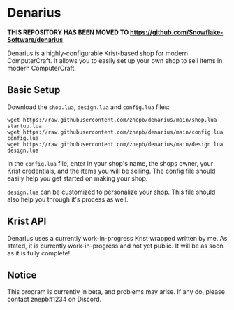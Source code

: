 # Denarius
**THIS REPOSITORY HAS BEEN MOVED TO https://github.com/Snowflake-Software/denarius**

Denarius is a highly-configurable Krist-based shop for modern ComputerCraft. It allows you to easily set up your own shop to sell items in modern ComputerCraft.

## Basic Setup

Download the `shop.lua`, `design.lua` and `config.lua` files:

```
wget https://raw.githubusercontent.com/znepb/denarius/main/shop.lua startup.lua
wget https://raw.githubusercontent.com/znepb/denarius/main/config.lua config.lua
wget https://raw.githubusercontent.com/znepb/denarius/main/design.lua design.lua
```

In the `config.lua` file, enter in your shop's name, the shops owner, your Krist credentials, and the items you will be selling. The config file should easily help you get started on making your shop.  
  
`design.lua` can be customized to personalize your shop. This file should also help you through it's process as well. 

## Krist API
Denarius uses a currently work-in-progress Krist wrapped written by me. As stated, it is currently work-in-progress and not yet public. It will be as soon as it is fully complete!

## Notice

This program is currently in beta, and problems may arise. If any do, please contact znepb#1234 on Discord.
